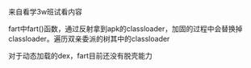 来自看学3w班试看内容



fart中fart()函数，通过反射拿到apk的classloader，加固的过程中会替换掉classloader。遍历双亲委派的树其中的classloader

对于动态加载的dex，fart目前还没有脱壳能力

